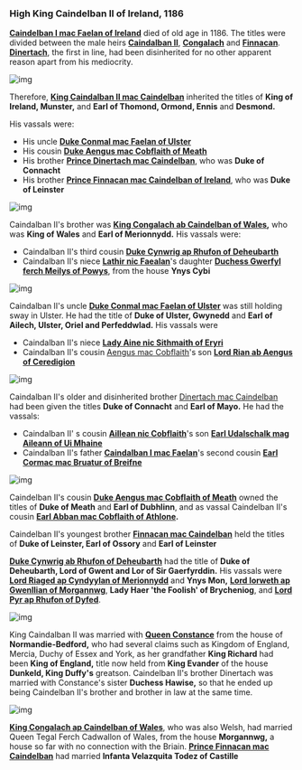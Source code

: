 ### High King Caindelban II of Ireland, 1186

**[Caindelban I mac Faelan of Ireland](../p/caindelban_i_mac_faelan_1114.md)** died of old age in 1186. The titles were divided between the male heirs **[Caindalban II](caindelban_ii_mac_caindelban_1147.md)**, **[Congalach](congalach_ab_caindelban_1148.md)** and **[Finnacan](finnacan_mac_caindelban_1161.md)**. **[Dinertach](dinertach_mac_caindelban_1141.md)**, the first in line, had been disinherited for no other apparent reason apart from his mediocrity.

![img](11-King-Caidelban-II-1186/sons1.jpg)

Therefore, **[King Caindalban II mac Caindelban](caindelban_ii_mac_caindelban_1147.md)** inherited the titles of **King of Ireland, Munster,** and **Earl of Thomond, Ormond, Ennis** and **Desmond.**

His vassals were:
- His uncle **[Duke Conmal mac Faelan of Ulster](../p/conmal_mac_faelan_1122.md)**
- His cousin **[Duke Aengus mac Cobflaith of Meath](../p/aengus_i_mac_cobflaith_1123.md)**
- His brother **[Prince Dinertach mac Caindelban](../p/dinertach_mac_caindelban_1141.md)**, who was **Duke of Connacht**
- His brother **[Prince Finnacan mac Caindelban of Ireland](../p/finnacan_mac_caindelban_1161)**, who was **Duke of Leinster**

![img](11-King-Caidelban-II-1186/map1.jpg)

Caindalban II's brother was **[King Congalach ab Caindelban of Wales](../p/congalach_ab_caindelban_1148),** who was **King of Wales** and **Earl of Merionnydd.** His vassals were:

- Caindalban II's third cousin **[Duke Cynwrig ap Rhufon of Deheubarth](../p/cynwrig_ap_rhufon_1157.md)**
- Caindalban II's niece **[Lathir nic Faealan](../p/lathir_nic_faelan_1162.md)**'s daughter **[Duchess Gwerfyl ferch Meilys of Powys](../p/gwerfyl_ferch_meilys_1180.md)**, from the house **Ynys Cybi**

![img](11-King-Caidelban-II-1186/map2.jpg)

Caindalban II's uncle **[Duke Conmal mac Faelan of Ulster](../p/conmal_mac_faelan_1122.md)** was still holding sway in Ulster. He had the title of **Duke of Ulster, Gwynedd** and **Earl of Ailech, Ulster, Oriel and Perfeddwlad.** His vassals were 

- Caindalban II's niece **[Lady Aine nic Sithmaith of Eryri](../p/aine_ferch_sithmaith_1169.md)**
- Caindalban II's cousin [Aengus mac Cobflaith](../p/aengus_i_mac_cobflaith_1123.md)'s son **[Lord Rian ab Aengus of Ceredigion](../p/rian_ab_aengus_1144.md)**

![img](11-King-Caidelban-II-1186/map3.jpg)

Caindalban II's older and disinherited brother [Dinertach mac Caindelban](../p/dinertach_mac_caindelban_1141.md) had been given the titles **Duke of Connacht** and **Earl of Mayo.** He had the vassals:

- Caindalban II' s cousin **[Aillean nic Cobflaith](../p/aileann_nic_cobflaith_1128.md)**'s son **[Earl Udalschalk mag Aileann of Ui Mhaine](../p/udalschalk_mag_aileann_1145.md)**
- Caindalban II's father **[Caindalban I mac Faelan](../p/caindelban_i_mac_faelan_1114.md)**'s second cousin **[Earl Cormac mac Bruatur of Breifne](../p/cormac_mac_bruatur_1133.md)**

![img](11-King-Caidelban-II-1186/map4.jpg)

Caindelban II's cousin **[Duke Aengus mac Cobflaith of Meath](../p/aengus_i_mac_cobflaith_1123.md)** owned the titles of **Duke of Meath** and **Earl of Dubhlinn**, and as vassal Caindelban II's cousin **[Earl Abban mac Cobflaith of Athlone](../p/abban_mac_cobflaith_1132.md).**

Caindelban II's youngest brother **[Finnacan mac Caindelban](../p/finnacan_mac_caindelban_1161.md)** held the titles of **Duke of Leinster, Earl of Ossory** and **Earl of Leinster**

[**Duke Cynwrig ab Rhufon of Deheubarth**](../p/cynwrig_ap_rhufon_1157.md) had the title of **Duke of Deheubarth, Lord of Gwent and Lor of Sir Gaerfyrddin.** His vassals were [**Lord Riaged ap Cyndyylan of Merionnydd**](../p/riaged_ap_cynddylan_1169.md) and **Ynys Mon,** [**Lord Iorweth ap Gwenllian of Morgannwg**](../p/iorwerth_ap_gwenllian_1129.md), **Lady Haer 'the Foolish' of Brycheniog**, and **[Lord Pyr ap Rhufon of Dyfed](../p/pyr_ap_rhufon_1160.md)**. 

![img](11-King-Caidelban-II-1186/map5.jpg)

King Caindalban II was married with **[Queen Constance](../p/constance_randolph_1144.md)** from the house of **Normandie-Bedford,** who had several claims such as Kingdom of England, Mercia, Duchy of Essex and York, as her grandfather **King Richard** had been **King of England,** title now held from **King Evander** of the house **Dunkeld, King Duffy's** greatson. Caindelban II's brother Dinertach was married with Constance's sister **Duchess Hawise,** so that he ended up being Caindelban II's brother and brother in law at the same time.

![img](11-King-Caidelban-II-1186/din1.jpg)

[**King Congalach ap Caindelban of Wales**](../p/congalach_ab_caindelban_1148.md), who was also Welsh, had married Queen Tegal Ferch Cadwallon of Wales, from the house **Morgannwg,** a house so far with no connection with the Briain. [**Prince Finnacan mac Caindelban**](../p/finnacan_mac_caindelban_1161.md) had married **Infanta Velazquita Todez of Castille**